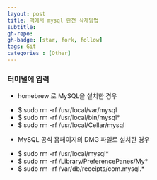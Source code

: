 ```yaml
---
layout: post
title: 맥에서 mysql 완전 삭제방법
subtitle: 
gh-repo: 
gh-badge: [star, fork, follow]
tags: Git
categories : [Other]
---
```


### 터미널에 입력 

* homebrew 로 MySQL을 설치한 경우
- $ sudo rm -rf /usr/local/var/mysql
- $ sudo rm -rf /usr/local/bin/mysql*
- $ sudo rm -rf /usr/local/Cellar/mysql

* MySQL 공식 홈페이지의 DMG 파일로 설치한 경우
- $ sudo rm -rf /usr/local/mysql*
- $ sudo rm -rf /Library/PreferencePanes/My*
- $ sudo rm -rf /var/db/receipts/com.mysql.*
